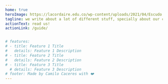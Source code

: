 ```yaml
---
home: true
heroImage: https://lacordaire.edu.co/wp-content/uploads/2021/04/Escudo.png
tagline: we write about a lot of different stuff, specially about our context in commune 18
actionText: read us!
actionLink: /guide/


# features:
# - title: Feature 1 Title
#   details: Feature 1 Description
# - title: Feature 2 Title
#   details: Feature 2 Description
# - title: Feature 3 Title
  # details: Feature 3 Description
# footer: Made by Camilo Caceres with ❤️
---
```

